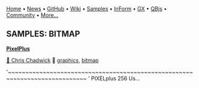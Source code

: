 [Home](https://qb64.com) • [News](../news.md) • [GitHub](https://github.com/QB64Official/qb64) • [Wiki](wiki.md) • [Samples](../samples.md) • [InForm](../inform.md) • [GX](../gx.md) • [QBjs](../qbjs.md) • [Community](../community.md) • [More...](../more.md)

## SAMPLES: BITMAP

**[PixelPlus](pixelplus/index.md)**

[🐝 Chris Chadwick](chris-chadwick.md) 🔗 [graphics](graphics.md), [bitmap](bitmap.md)

'~~~~~~~~~~~~~~~~~~~~~~~~~~~~~~~~~~~~~~~~~~~~~~~~~~~~~~~~~~~~~~~~~~~~~~~~~~~~ '  PIXELplus 256 Us...
